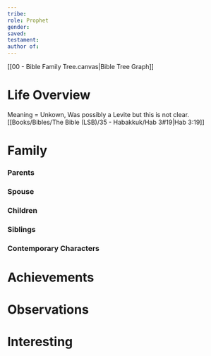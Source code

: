 ```yaml
---
tribe: 
role: Prophet
gender: 
saved: 
testament: 
author of:
---
```





[[00 - Bible Family Tree.canvas|Bible Tree Graph]]

# Life Overview

Meaning = Unkown, 
Was possibly a Levite but this is not clear. [[Books/Bibles/The Bible (LSB)/35 - Habakkuk/Hab 3#19|Hab 3:19]]
# Family

### Parents 
### Spouse
### Children 
### Siblings

### Contemporary Characters 


# Achievements 

# Observations

# Interesting 


